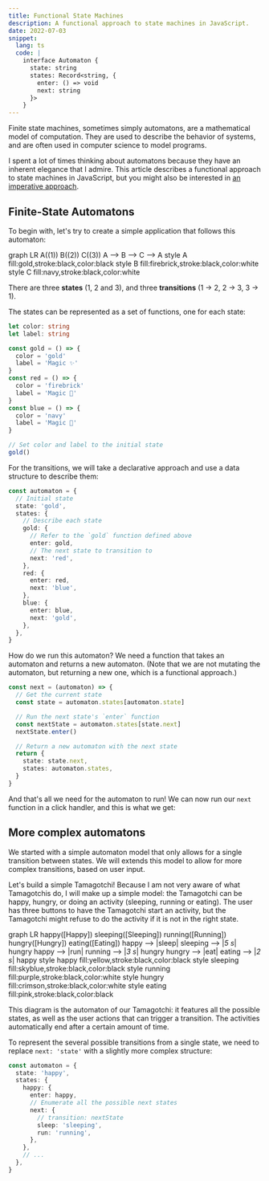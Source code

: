 ```yaml
---
title: Functional State Machines
description: A functional approach to state machines in JavaScript.
date: 2022-07-03
snippet:
  lang: ts
  code: |
    interface Automaton {
      state: string
      states: Record<string, {
        enter: () => void
        next: string
      }>
    }
---
```


<script>
  import Automaton from './Automaton.svelte';
  import Tamagotchi from './Tamagotchi.svelte';
  import Mermaid from '$lib/Mermaid.svelte';
</script>

Finite state machines, sometimes simply automatons, are a mathematical model of computation. They are used to describe the behavior of systems, and are often used in computer science to model programs.

I spent a lot of times thinking about automatons because they have an inherent elegance that I admire. This article describes a functional approach to state machines in JavaScript, but you might also be interested in [an imperative approach](./imperative-state-machines).

## Finite-State Automatons

To begin with, let's try to create a simple application that follows this automaton:

<Mermaid>
  graph LR
    A((1))
    B((2))
    C((3))
    A --> B --> C --> A
    style A fill:gold,stroke:black,color:black
    style B fill:firebrick,stroke:black,color:white
    style C fill:navy,stroke:black,color:white
</Mermaid>

There are three **states** (1, 2 and 3), and three **transitions** (1 → 2, 2 → 3, 3 → 1).

The states can be represented as a set of functions, one for each state:

```ts
let color: string
let label: string

const gold = () => {
  color = 'gold'
  label = 'Magic ✨'
}
const red = () => {
  color = 'firebrick'
  label = 'Magic 🚒'
}
const blue = () => {
  color = 'navy'
  label = 'Magic 🚓'
}

// Set color and label to the initial state
gold()
```

For the transitions, we will take a declarative approach and use a data structure to describe them:

```ts
const automaton = {
  // Initial state
  state: 'gold',
  states: {
    // Describe each state
    gold: {
      // Refer to the `gold` function defined above
      enter: gold,
      // The next state to transition to
      next: 'red',
    },
    red: {
      enter: red,
      next: 'blue',
    },
    blue: {
      enter: blue,
      next: 'gold',
    },
  },
}
```

How do we run this automaton? We need a function that takes an automaton and returns a new automaton. (Note that we are not mutating the automaton, but returning a new one, which is a functional approach.)

```ts
const next = (automaton) => {
  // Get the current state
  const state = automaton.states[automaton.state]

  // Run the next state's `enter` function
  const nextState = automaton.states[state.next]
  nextState.enter()

  // Return a new automaton with the next state
  return {
    state: state.next,
    states: automaton.states,
  }
}
```

And that's all we need for the automaton to run! We can now run our `next` function in a click handler, and this is what we get:

<Automaton />

## More complex automatons

We started with a simple automaton model that only allows for a single transition between states. We will extends this model to allow for more complex transitions, based on user input.

Let's build a simple Tamagotchi! Because I am not very aware of what Tamagotchis do, I will make up a simple model: the Tamagotchi can be happy, hungry, or doing an activity (sleeping, running or eating). The user has three buttons to have the Tamagotchi start an activity, but the Tamagotchi might refuse to do the activity if it is not in the right state.

<Mermaid>
  graph LR
    happy([Happy])
    sleeping([Sleeping])
    running([Running])
    hungry([Hungry])
    eating([Eating])
    happy --> |sleep| sleeping --> |<em>5 s</em>| hungry
    happy --> |run| running --> |<em>3 s</em>| hungry
    hungry --> |eat| eating --> |<em>2 s</em>| happy
    style happy fill:yellow,stroke:black,color:black
    style sleeping fill:skyblue,stroke:black,color:black
    style running fill:purple,stroke:black,color:white
    style hungry fill:crimson,stroke:black,color:white
    style eating fill:pink,stroke:black,color:black
</Mermaid>

This diagram is the automaton of our Tamagotchi: it features all the possible states, as well as the user actions that can trigger a transition. The activities automatically end after a certain amount of time.

To represent the several possible transitions from a single state, we need to replace `next: 'state'` with a slightly more complex structure:

```ts
const automaton = {
  state: 'happy',
  states: {
    happy: {
      enter: happy,
      // Enumerate all the possible next states
      next: {
        // transition: nextState
        sleep: 'sleeping',
        run: 'running',
      },
    },
    // ...
  },
}
```

<Tamagotchi />
